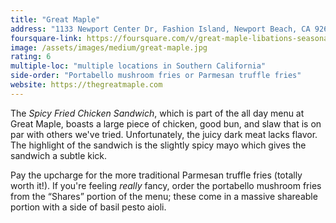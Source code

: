 ```yaml
---
title: "Great Maple"
address: "1133 Newport Center Dr, Fashion Island, Newport Beach, CA 92660"
foursquare-link: https://foursquare.com/v/great-maple-libations-seasonal-plates--pie/4e27058c18380c0d4dfc93e9
image: /assets/images/medium/great-maple.jpg
rating: 6
multiple-loc: "multiple locations in Southern California"
side-order: "Portabello mushroom fries or Parmesan truffle fries"
website: https://thegreatmaple.com
---
```


The *Spicy Fried Chicken Sandwich*, which is part of the all day menu at Great Maple, boasts a large piece of chicken,
good bun, and slaw that is on par with others we've tried. Unfortunately, the juicy dark meat lacks flavor. The
highlight of the sandwich is the slightly spicy mayo which gives the sandwich a subtle kick.

Pay the upcharge for the more traditional Parmesan truffle fries (totally worth it!). If you're feeling *really* fancy,
order the portabello mushroom fries from the “Shares” portion of the menu; these come in a massive shareable portion
with a side of basil pesto aioli.
